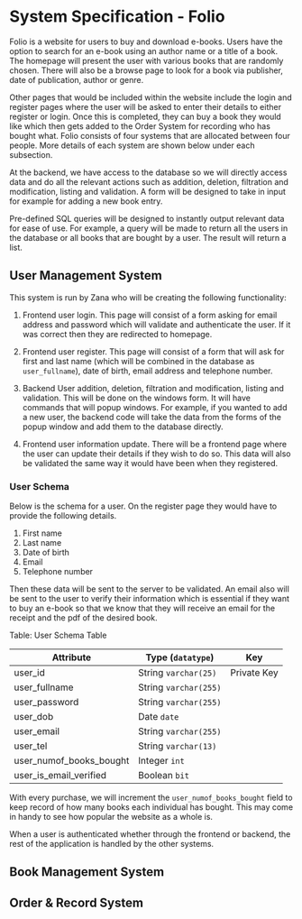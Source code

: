 # System Specification - Folio

Folio is a website for users to buy and download e-books. Users have the option to search for an e-book using an author name or a title of a book. The homepage will present the user with various books that are randomly chosen. There will also be a browse page to look for a book via publisher, date of publication, author or genre.

Other pages that would be included within the website include the login and register pages where the user will be asked to enter their details to either register or login. Once this is completed, they can buy a book they would like which then gets added to the Order System for recording who has bought what. Folio consists of four systems that are allocated between four people. More details of each system are shown below under each subsection.

At the backend, we have access to the database so we will directly access data and do all the relevant actions such as addition, deletion, filtration and modification, listing and validation. A form will be designed to take in input for example for adding a new book entry.

Pre-defined SQL queries will be designed to instantly output relevant data for ease of use. For example, a query will be made to return all the users in the database or all books that are bought by a user. The result will return a list.

## User Management System

This system is run by Zana who will be creating the following functionality:

1. Frontend user login. This page will consist of a form asking for email address and password which will validate and authenticate the user. If it was correct then they are redirected to homepage.

2. Frontend user register. This page will consist of a form that will ask for first and last name (which will be combined in the database as `user_fullname`), date of birth, email address and telephone number.

3. Backend User addition, deletion, filtration and modification, listing and validation. This will be done on the windows form. It will have commands that will popup windows. For example, if you wanted to add a new user, the backend code will take the data from the forms of the popup window and add them to the database directly.

4. Frontend user information update. There will be a frontend page where the user can update their details if they wish to do so. This data will also be validated the same way it would have been when they registered.

### User Schema

Below is the schema for a user. On the register page they would have to provide the following details.

1. First name
2. Last name
3. Date of birth
4. Email
5. Telephone number

Then these data will be sent to the server to be validated. An email also will be sent to the user to verify their information which is essential if they want to buy an e-book so that we know that they will receive an email for the receipt and the pdf of the desired book.

Table: User Schema Table

| Attribute               | Type (`datatype`)     | Key         |
| ----------------------- | --------------------- | ----------- |
| user_id                 | String `varchar(25)`  | Private Key |
| user_fullname           | String `varchar(255)` |             |
| user_password           | String `varchar(255)` |             |
| user_dob                | Date `date`           |             |
| user_email              | String `varchar(255)` |             |
| user_tel                | String `varchar(13)`  |             |
| user_numof_books_bought | Integer `int`         |             |
| user_is_email_verified  | Boolean `bit`         |             |

With every purchase, we will increment the `user_numof_books_bought` field to keep record of how many books each individual has bought. This may come in handy to see how popular the website as a whole is.

When a user is authenticated whether through the frontend or backend, the rest of the application is handled by the other systems.

## Book Management System

## Order & Record System
